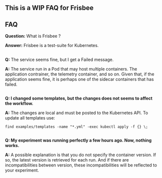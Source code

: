 ## This is a WIP FAQ for Frisbee

## FAQ

**Question:** What is Frisbee ?

**Answer:** Frisbee is a test-suite for Kubernetes.

##

**Q:** The service seems fine, but I get a Failed message.

**A:** The service run in a Pod that may host multiple containers. The application contrainer, the telemetry container,
and so on. Given that, if the application seems fine, it is perhaps one of the sidecar containers that has failed.

##

**Q:  I changed some templates, but the changes does not seems to affect the workflow.**

**A:** The changes are local and must be posted to the Kubernetes API. To update all templates use:

`find examples/templates -name "*.yml" -exec kubectl apply -f {} \;`

##

**Q: My experiment was running perfectly a few hours ago. Now, nothing works.**

**A:** A possible explanation is that you do not specify the container version. If so, the latest version is retrieved
for each run. And if there are incompatibilities between version, these incompatibilities will be reflected to your
experiment.

###    

##